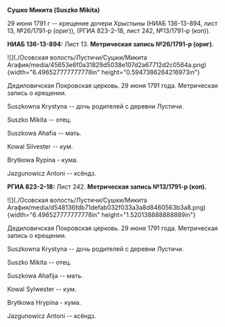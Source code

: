 **Сушко Микита (Suszko Mikita)**

29 июня 1791 г -- крещение дочери Хрыстыны (НИАБ 136-13-894, лист 13,
№26/1791-р (ориг)), (РГИА 823-2-18, лист 242, №13/1791-р (коп)).

**НИАБ 136-13-894:** Лист 13. **Метрическая запись №26/1791-р (ориг).**

![](./Осовская волость/Лустичи/Сушки/Микита Агафия/media/45653e6f0a31829d5038e107d2a67712d2c0564a.png){width="6.496527777777778in"
height="0.5947386264216973in"}

Дедиловичская Покровская церковь. 29 июня 1791 года. Метрическая запись
о крещении.

Suszkowna Krystyna -- дочь родителей с деревни Лустичи.

Suszko Mikita -- отец.

Suszkowa Ahafia -- мать.

Kowal Silvester -- кум.

Brytkowa Rypina - кума.

Jazgunowicz Antoni -- ксёндз.

**РГИА 823-2-18:** Лист 242. **Метрическая запись №13/1791-р (коп).**

![](./Осовская волость/Лустичи/Сушки/Микита Агафия/media/d548136fdb71defab032f033a3a8d8460563b3a8.png){width="6.496527777777778in"
height="1.520138888888889in"}

Дедиловичская Покровская церковь. 29 июня 1791 года. Метрическая запись
о крещении.

Suszkowna Krystyna -- дочь родителей с деревни Лустичи.

Suszko Mikita -- отец.

Suszkowa Ahafija -- мать.

Kowal Sylwester -- кум.

Brytkowa Hrypina - кума.

Jazgunowicz Antoni -- ксёндз.
